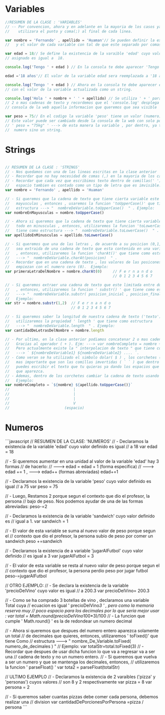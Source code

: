 # Variables 

```javascript
//RESUMEN DE LA CLASE : 'VARIABLES'
// -- Por convencion, ahora y en adelante en la mayoria de los casos ya no
//    utilizara el punto y coma(;) al final de cada linea.

var nombre = 'Fernando' , apellido = 'Huaman'// Se pueden definir la existencia
//   y el valor de cada variable con tal de que este separado por comas (,).

var edad = 18// Se define la existencia de la varaible 'edad' cuyo valor
// asignado es igual a  18.

console.log('Tengo ' + edad ) // En la consola te debe aparecer 'Tengo 18'.

edad ='18 años'// El valor de la variable edad sera reemplazada a '18 años'.

console.log('Tengo ' + edad ) // Ahora en la consola te debe aparecer el texto
// con el valor de la variable actualizada como un string.

console.log('Hola ' + nombre + ' ' + apellido) // Se utiliza ' + ' para unir
// 2 o mas cadenas de texto y recordemos que el 'console.log' desplega en la
// consola de la web aquella informacion que queremos que sea visible

var peso = 75// En el codigo la variable 'peso' tiene un valor (numero)  de  75
// Este valor puede ser cambiado desde la consola de la web con solo poner
// ' peso = "75kg" ' ---> de esta manera la variable , por dentro, ya tendria un
//  numero sino un string.

```

# Strings

```javascript

// RESUMEN DE LA CLASE : 'STRINGS'
// - Nos quedamos con una de las lineas escritas en la clase anterior
// - Recordar que no hay necesidad de comas (,) en la mayoria de los casos
// - Recordar que cada vez que escribimos texto dentro de comillas(' ') el
//   espacio tambien es contado como un tipo de letra que es imvisible.
var nombre = 'Fernando' , apellido = 'Huaman'

// - Si queremos que la cadena de texto que tiene cierta variable este todo en
//   mayusculas , entonces , usaremos la funcion 'toUpperCase()' que tiene como
//   estructura ---> "  nombreDeVariable.toUpperCase()  " . Ejemplo:
var nombreEnMayusculas = nombre.toUpperCase()

// - Ahora si queremos que la cadena de texto que tiene cierta variable  este
//   todo en minusculas , entonces, utilizaremos la funcion 'toLowerCase()' que
//   tiene como estructura ---> "  nombreDeVariable.toLowerCase()  " . Ejemplo:
var apellidoEnMinusculas = apellido.toLowerCase()

// - Si queremos que una de las letras , de acuerdo a su posicion (0,1,2,3,...),
//   sea extraida de una cadena de texto que esta contenida en una variable
//   , entonces, utilizaremos la funcion 'charAt()' que tiene como estructura
//   ---> "  nombreDeVariable.charAt(posicion)  " .
// - Recordar que en una cadena de texto , los valores de las posicones siempre
//   empiezan con el numero cero (0).  Ejemplo:
var primeraLetraDelNombre = nombre.charAt(0)     // F e r n a n d o
                                                 // 0 1 2 3 4 5 6 7

// - Si queremos extraer una cadena de texto que este limitada entre dos posiciones
//   , entonces, utilizaremos la funcion ' substr() ' que tiene como estructura
//   ---> "  nombreDeVariable.substr( posicion_inicial , posicion_final )" .
//   Ejemplo:
var str = nombre.substr(1,2)  // F e r n a n d o
                              // 0 1 2 3 4 5 6 7

// - Si queremos saber la longitud de nuestra cadena de texto ('texto'),entonces,
//   utilizaremos la propiedad ' length ' que tiene como estructura
//   ---> "  nombreDeVariable.length  " . Ejemplo:
var cantidadDeLetrasDelNombre = nombre.length

// - Por ultimo, en la clase anterior podiamos concatenar 2 o mas cadenas textos
//   Gracias al operador ( + ). Ejm: ---> var nombreCompleto = nombre + ' ' + apellido
//   Pero actualmente existe la " interpolacion de texto " que tiene como estructura
//   ---> ` ${nombreDeVariable1} ${nombreDeVariable2} .... `.
// - Como veran se ha utilizado el simbolo dolar( $ ) , los corchetes ( {} ) y lo
//   mas importante que son las comillas imvertidas ( ` ` ) que dentro de ellas
//   puedes escribir el texto que tu quieras ya dando los espacios que quieres
//   que aparezca.
// - Ademas, dentro de los corchetes cambiar la cadena de texto usando funciones
//   Ejemplo:
var nombreCompleto = `${nombre} ${apellido.toUpperCase()}`
//                             |
//                             |
//                             |
//                             V        
//                         (espacio)

```
# Numeros

´´´javascript
// RESUMEN DE LA CLASE: 'NUMEROS'
// - Declaramos la existencia de la variable 'edad' cuyo valor definido es igual
//   a 18
var edad = 18

// - Si queremos aumentar en una unidad al valor de la variable 'edad' hay 3 formas
//   de hacerlo:
//   ---> edad = edad + 1 (forma especifica)
//   ---> edad += 1 , ---> edad++ (formas abreviadas)
edad+=1

// - Declaramos la existencia de la variable 'peso' cuyo valor definido es igual
//   a 75
var peso = 75

// - Luego, Restamos 2 porque segun el contexto que dio el profesor, la persona
//   bajo de peso. Nos podemos ayudar de una de las formas abreviadas:
peso-=2

// - Declaramos la existencia de la variable 'sandwich' cuyo valor definido es
//   igual a 1.
var sandwich = 1

// - El valor de esta variable se suma al nuevo valor de peso porque segun el
//   contexto que dio el profesor, la persona subio de peso por comer un sandwich
peso +=sandwich

// - Declaramos la existencia de a variable 'jugarAlFutbol' cuyo valor definido
//   es igual a 3
var jugarAlFutbol = 3

// - El valor de esta variable se resta al nuevo valor de peso porque segun el
//   contexto que dio el profesor, la persona perdio peso por jugar futbol
peso-=jugarAlFutbol

// OTRO EJEMPLO:
// - Se declara la existencia de la variable 'precioDelVino' cuyo valor es igual
//   a 200.3
var precioDelVino= 200.3

// - Como se ha comprado 3 botellas de vino , declaramos una variable Total cuya
//   ecuacion es igual '   precioDelVino*3  ' , pero como la memoria reserva muy
//   poco espacio para los decimales  por lo que seria mejor usar :
var total = Math.round(precioDelVino*100*3)/100
// - La funcion que cumple ' Math.round() ' es la de redondear un numero decimal

// - Ahora si queremos que despues del numero entero aparezca solamente un total
//   de decimales que quieres, entonces, utilizaremos ' toFixed()' que tiene Como
//   estructura ---> "   nombre_De_Variable.toFixed( numero_de_decimales )   "
//   Ejemplo:
var totalStr=total.toFixed(3)
// - Recordar que despues de usar dicha funcion lo que va a regresar va a ser una
//   cadena de texto y no un numero entero.
// - Si queremos que vuelva a ser un numero y que se mantenga los decimales, entonces,
//   utilizaremos la funcion ' parseFloat() '
var tota2 = parseFloat(totalStr)

// ULTIMO EJEMPLO
// - Declaramos  la existencia de 2 varaibles ('pizza' y 'personas') cuyos valores
//   son 8 y 2 respectivamente
var pizza = 8
var persona = 2

// - Si queremos saber cuantas pizzas debe comer cada persona, debemos realizar una
//   division
var cantidadDePorcionesPorPersona =pizza / persona
´´´
